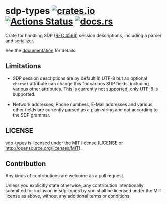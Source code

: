 # sdp-types [![crates.io](https://img.shields.io/crates/v/sdp-types.svg)](https://crates.io/crates/sdp-types) [![Actions Status](https://github.com/sdroege/sdp-types/workflows/sdp-types/badge.svg)](https://github.com/sdroege/sdp-types/actions) [![docs.rs](https://docs.rs/sdp-types/badge.svg)](https://docs.rs/sdp-types)

Crate for handling SDP ([RFC 4566](https://tools.ietf.org/html/rfc4566))
session descriptions, including a parser and serializer.

See the [documentation](https://docs.rs/sdp-types) for details.

## Limitations

 * SDP session descriptions are by default in UTF-8 but an optional `charset`
   attribute can change this for various SDP fields, including various other
   attributes. This is currently not supported, only UTF-8 is supported.

 * Network addresses, Phone numbers, E-Mail addresses and various other fields
   are currently parsed as a plain string and not according to the SDP
   grammar.

## LICENSE

sdp-types is licensed under the MIT license ([LICENSE](LICENSE) or
http://opensource.org/licenses/MIT).

## Contribution

Any kinds of contributions are welcome as a pull request.

Unless you explicitly state otherwise, any contribution intentionally
submitted for inclusion in sdp-types by you shall be licensed under the MIT
license as above, without any additional terms or conditions.
